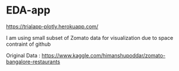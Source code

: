 # EDA-app


https://trialapp-plotly.herokuapp.com/


I am using small subset of Zomato data for visualization due to space contraint of github

Original Data : https://www.kaggle.com/himanshupoddar/zomato-bangalore-restaurants
